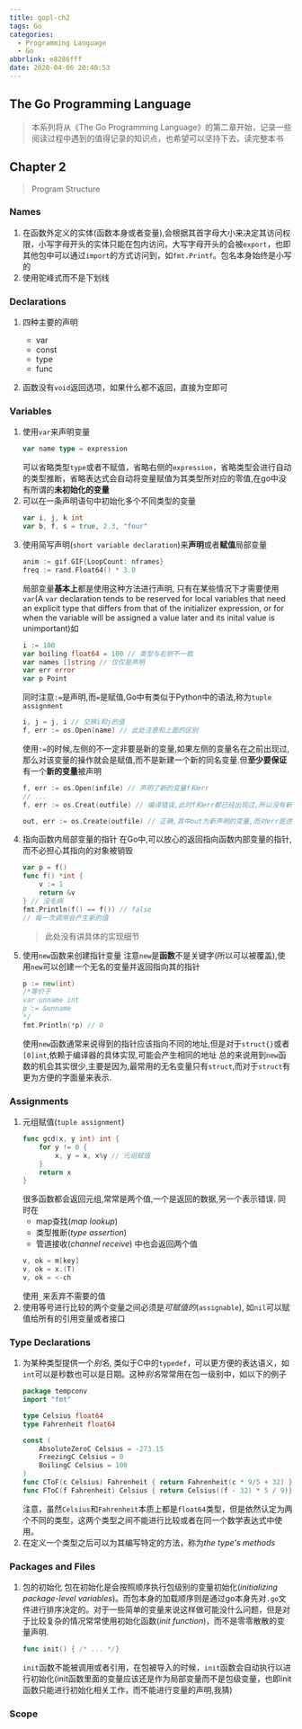 ```yaml
---
title: gopl-ch2
tags: Go
categories:
  - Programming Language
  - Go
abbrlink: e8286fff
date: 2020-04-06 20:40:53
---
```



## The Go Programming Language
> 本系列将从《The Go Programming Language》的第二章开始，记录一些阅读过程中遇到的值得记录的知识点，也希望可以坚持下去，读完整本书

## Chapter 2 
> Program Structure

### Names
1. 在函数外定义的实体(函数本身或者变量),会根据其首字母大小来决定其访问权限，小写字母开头的实体只能在包内访问，大写字母开头的会被`export`，也即其他包中可以通过`import`的方式访问到，如`fmt.Printf`。包名本身始终是小写的
2. 使用驼峰式而不是下划线

### Declarations
1. 四种主要的声明
   - var
   - const
   - type
   - func

2. 函数没有`void`返回选项，如果什么都不返回，直接为空即可

### Variables
1. 使用`var`来声明变量
   ```Go
   var name type = expression
   ```
   可以省略类型`type`或者不赋值，省略右侧的`expression`，省略类型会进行自动的类型推断，省略表达式会自动将变量赋值为其类型所对应的零值,在go中没有所谓的**未初始化的变量**
2. 可以在一条声明语句中初始化多个不同类型的变量
   ```Go
   var i, j, k int
   var b, f, s = true, 2.3, "four"
   ```
<!--more-->

3. 使用简写声明(`short variable declaration`)来**声明**或者**赋值**局部变量
   ```Go
   anim := gif.GIF{LoopCount: nframes}
   freq := rand.Float64() * 3.0
   ```
   局部变量**基本上**都是使用这种方法进行声明, 只有在某些情况下才需要使用`var`(A `var` declaration tends to be reserved for local variables that need an explicit type that differs from that of the initializer expression, or for when the variable will be assigned a value later and its inital value is unimportant)如
   ```Go
   i := 100
   var boiling float64 = 100 // 类型与右侧不一致
   var names []string // 仅仅是声明
   var err error
   var p Point
   ```
   同时注意`:=`是声明,而`=`是赋值,Go中有类似于Python中的语法,称为`tuple assignment`
   ```Go
   i, j = j, i // 交换i和j的值
   f, err := os.Open(name) // 此处注意和上面的区别
   ```
   使用`:=`的时候,左侧的不一定非要是新的变量,如果左侧的变量名在之前出现过,那么对该变量的操作就会是赋值,而不是新建一个新的同名变量.但**至少要保证**有一个**新的变量**被声明
   
   ```Go
   f, err := os.Open(infile) // 声明了新的变量f和err
   // ...
   f, err := os.Creat(outfile) // 编译错误,此时f和err都已经出现过,所以没有新的变量出现,应该使用`=`而不是`:=`

   out, err := os.Create(outfile) // 正确,其中out为新声明的变量,而对err是进行了赋值操作
   ```

4. 指向函数内局部变量的指针
   在Go中,可以放心的返回指向函数内部变量的指针,而不必担心其指向的对象被销毁
   ```Go
   var p = f()
   func f() *int {
       v := 1
       return &v
   } // 没毛病
   fmt.Println(f() == f()) // false
   // 每一次调用会产生新的值
   ```
   > 此处没有讲具体的实现细节

5. 使用`new`函数来创建指针变量
   注意`new`是**函数**不是关键字(所以可以被覆盖),使用`new`可以创建一个无名的变量并返回指向其的指针
   ```Go
   p := new(int) 
   /*等价于
   var unname int
   p := &unname
   */
   fmt.Println(*p) // 0
   ```
   使用`new`函数通常来说得到的指针应该指向不同的地址,但是对于`struct{}`或者`[0]int`,依赖于编译器的具体实现,可能会产生相同的地址
   总的来说用到`new`函数的机会其实很少,主要是因为,最常用的无名变量只有`struct`,而对于`struct`有更为方便的字面量来表示.

### Assignments
1. 元组赋值(`tuple assignment`)
   ```Go
   func gcd(x, y int) int {
       for y != 0 {
           x, y = x, x%y // 元组赋值
       }
       return x
   }
   ```
   很多函数都会返回元组,常常是两个值,一个是返回的数据,另一个表示错误. 同时在
   - map查找(*map lookup*)
   - 类型推断(*type assertion*)
   - 管道接收(*channel receive*)
   中也会返回两个值
   ```Go
   v, ok = m[key]
   v, ok = x.(T)
   v, ok = <-ch
   ```
   使用`_`来丢弃不需要的值
2. 使用等号进行比较的两个变量之间必须是*可赋值的*(`assignable`), 如`nil`可以赋值给所有的引用变量或者接口

### Type Declarations
1. 为某种类型提供一个*别名*, 类似于C中的`typedef`，可以更方便的表达语义，如`int`可以是秒数也可以是日期。这种*别名*常常用在包一级别中，如以下的例子
   ```Go
   package tempconv
   import "fmt"

   type Celsius float64
   type Fahrenheit float64

   const (
       AbsoluteZeroC Celsius = -273.15
       FreezingC Celsius = 0
       BoilingC Celsius = 100
   )
   func CToF(c Celsius) Fahrenheit { return Fahrenheit(c * 9/5 + 32) }
   func FToC(f Fahrenheit) Celsius { return Celsius((f - 32) * 5 / 9)}
   ```
   注意，虽然`Celsius`和`Fahrenheit`本质上都是`float64`类型，但是依然认定为两个不同的类型，这两个类型之间不能进行比较或者在同一个数学表达式中使用。
2. 在定义一个类型之后可以为其编写特定的方法，称为*the type's methods*

### Packages and Files
1. 包的初始化
   包在初始化是会按照顺序执行包级别的变量初始化(*initializing package-level variables*)。而包本身的加载顺序则是通过go本身先对`.go`文件进行排序决定的。对于一些简单的变量来说这样做可能没什么问题，但是对于比较复杂的情况常常使用初始化函数(*init function*)，而不是零零散散的变量声明.
   ```Go
   func init() { /* ... */}
   ```
   `init`函数不能被调用或者引用，在包被导入的时候，`init`函数会自动执行以进行初始化(init函数里面的变量应该还是作为局部变量而不是包级变量，也即init函数只能进行初始化相关工作，而不能进行变量的声明,我猜)

### Scope
